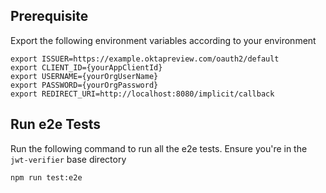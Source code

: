 
## Prerequisite
Export the following environment variables according to your environment

```
export ISSUER=https://example.oktapreview.com/oauth2/default
export CLIENT_ID={yourAppClientId}
export USERNAME={yourOrgUserName}
export PASSWORD={yourOrgPassword}
export REDIRECT_URI=http://localhost:8080/implicit/callback
```

## Run e2e Tests
Run the following command to run all the e2e tests.
Ensure you're in the `jwt-verifier` base directory

```
npm run test:e2e
```
